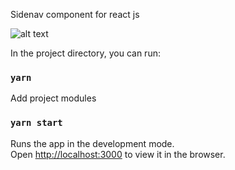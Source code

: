 Sidenav component for react js

![alt text](https://repository-images.githubusercontent.com/279028408/fa57c680-c447-11ea-947f-a905bf9b6938)

In the project directory, you can run:

### `yarn`

Add project modules

### `yarn start`

Runs the app in the development mode.<br />
Open [http://localhost:3000](http://localhost:3000) to view it in the browser.
